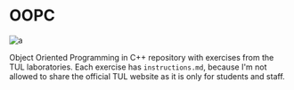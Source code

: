 # OOPC
![a](https://img.shields.io/badge/-C++-blue?logo=cplusplus)

Object Oriented Programming in C++ repository with exercises from the TUL laboratories.
Each exercise has `instructions.md`, because I'm not allowed to share the official TUL website as it is only for students and staff.
